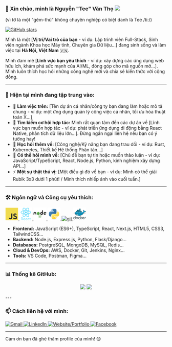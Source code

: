 ### 👋 Xin chào, mình là Nguyễn "Tee" Văn Thọ <img src="https://media.giphy.com/media/hvRJCLFzcasrR4ia7z/giphy.gif" width="25px">
(vì tớ là một "gêm-thủ" không chuyên nghiệp có biệt danh là Tee /ti:/)
<p align="left"> <a href="https://github.com/spoteefy/spoteefy">
    <img alt="GitHub stars" src="https://img.shields.io/github/stars/spoteefy/spoteefy?style=social">
  </a>
</p>

Mình là một [**Vị trí/Vai trò của bạn** - ví dụ: Lập trình viên Full-Stack, Sinh viên ngành Khoa học Máy tính, Chuyên gia Dữ liệu...] đang sinh sống và làm việc tại **Hà Nội, Việt Nam** 🇻🇳.

Mình đam mê [**Lĩnh vực bạn yêu thích** - ví dụ: xây dựng các ứng dụng web hữu ích, khám phá sức mạnh của AI/ML, đóng góp cho mã nguồn mở...]. Mình luôn thích học hỏi những công nghệ mới và chia sẻ kiến thức với cộng đồng.

---

### 🌱 Hiện tại mình đang tập trung vào:

* 🔭 **Làm việc trên:** [Tên dự án cá nhân/công ty bạn đang làm hoặc mô tả chung - ví dụ: một ứng dụng quản lý công việc cá nhân, tối ưu hóa thuật toán X...]
* 👯 **Tìm kiếm cơ hội hợp tác:** Mình rất quan tâm đến các dự án về [Lĩnh vực bạn muốn hợp tác - ví dụ: phát triển ứng dụng di động bằng React Native, phân tích dữ liệu lớn...]. Đừng ngần ngại liên hệ nếu bạn có ý tưởng hay!
* 🌱 **Học hỏi thêm về:** [Công nghệ/Kỹ năng bạn đang trau dồi - ví dụ: Rust, Kubernetes, Thiết kế Hệ thống Phân tán...]
* 💬 **Có thể hỏi mình về:** [Chủ đề bạn tự tin hoặc muốn thảo luận - ví dụ: JavaScript/TypeScript, React, Node.js, Python, kinh nghiệm xây dựng API...]
* ⚡ **Một sự thật thú vị:** [Một điều gì đó về bạn - ví dụ: Mình có thể giải Rubik 3x3 dưới 1 phút! / Mình thích nhiếp ảnh vào cuối tuần.]

---

### 🛠️ Ngôn ngữ và Công cụ yêu thích:

<p align="left">
  <a href="https://developer.mozilla.org/en-US/docs/Web/JavaScript" target="_blank" rel="noreferrer"> <img src="https://raw.githubusercontent.com/devicons/devicon/master/icons/javascript/javascript-original.svg" alt="javascript" width="40" height="40"/> </a>
  <a href="https://reactjs.org/" target="_blank" rel="noreferrer"> <img src="https://raw.githubusercontent.com/devicons/devicon/master/icons/react/react-original-wordmark.svg" alt="react" width="40" height="40"/> </a>
  <a href="https://nodejs.org" target="_blank" rel="noreferrer"> <img src="https://raw.githubusercontent.com/devicons/devicon/master/icons/nodejs/nodejs-original-wordmark.svg" alt="nodejs" width="40" height="40"/> </a>
  <a href="https://www.python.org" target="_blank" rel="noreferrer"> <img src="https://raw.githubusercontent.com/devicons/devicon/master/icons/python/python-original.svg" alt="python" width="40" height="40"/> </a>
  <a href="https://git-scm.com/" target="_blank" rel="noreferrer"> <img src="https://www.vectorlogo.zone/logos/git-scm/git-scm-icon.svg" alt="git" width="40" height="40"/> </a>
  <a href="https://www.docker.com/" target="_blank" rel="noreferrer"> <img src="https://raw.githubusercontent.com/devicons/devicon/master/icons/docker/docker-original-wordmark.svg" alt="docker" width="40" height="40"/> </a>
  </p>

* **Frontend:** JavaScript (ES6+), TypeScript, React, Next.js, HTML5, CSS3, TailwindCSS...
* **Backend:** Node.js, Express.js, Python, Flask/Django...
* **Databases:** PostgreSQL, MongoDB, MySQL, Redis...
* **Cloud & DevOps:** AWS, Docker, Git, Jenkins, Nginx...
* **Tools:** VS Code, Postman, Figma...

---

### 📊 Thống kê GitHub:

<p align="center">
  <img height="180em" src="https://github-readme-stats.vercel.app/api?username=your-github-username&show_icons=true&theme=tokyonight&include_all_commits=true&count_private=true&hide_border=true&border_radius=10"/>
  <img height="180em" src="https://github-readme-stats.vercel.app/api/top-langs/?username=your-github-username&layout=compact&langs_count=8&theme=tokyonight&hide_border=true&border_radius=10"/>
</p>
---

### 📫 Cách liên hệ với mình:

<p align="left">
  <a href="mailto:your.email@example.com" target="_blank">
    <img src="https://img.shields.io/badge/Gmail-D14836?style=for-the-badge&logo=gmail&logoColor=white" alt="Gmail"/>
  </a>
  <a href="https://linkedin.com/in/your-linkedin-profile" target="_blank">
    <img src="https://img.shields.io/badge/LinkedIn-0077B5?style=for-the-badge&logo=linkedin&logoColor=white" alt="LinkedIn"/>
  </a>
  <a href="https://your-portfolio-website.com" target="_blank">
    <img src="https://img.shields.io/badge/Website-3b5998?style=for-the-badge&logo=firefoxbrowser&logoColor=white" alt="Website/Portfolio"/>
    </a>
   <a href="https://facebook.com/your.facebook.profile" target="_blank">
      <img src="https://img.shields.io/badge/Facebook-1877F2?style=for-the-badge&logo=facebook&logoColor=white" alt="Facebook"/>
   </a>
  </p>

---
Cảm ơn bạn đã ghé thăm profile của mình! 😊
